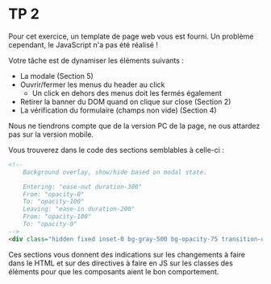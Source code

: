TP 2
====

Pour cet exercice, un template de page web vous est fourni. Un problème cependant, le JavaScript n'a pas été réalisé !

Votre tâche est de dynamiser les éléments suivants :
- La modale (Section 5)
- Ouvrir/fermer les menus du header au click
  - Un click en dehors des menus doit les fermés également
- Retirer la banner du DOM quand on clique sur close (Section 2)
- La vérification du formulaire (champs non vide) (Section 4)

Nous ne tiendrons compte que de la version PC de la page, ne ous attardez pas sur la version mobile.

Vous trouverez dans le code des sections semblables à celle-ci :

```html
<!--
    Background overlay, show/hide based on modal state.

    Entering: "ease-out duration-300"
    From: "opacity-0"
    To: "opacity-100"
    Leaving: "ease-in duration-200"
    From: "opacity-100"
    To: "opacity-0"
-->
<div class="hidden fixed inset-0 bg-gray-500 bg-opacity-75 transition-opacity md:block" aria-hidden="true"></div>
```

Ces sections vous donnent des indications sur les changements à faire dans le HTML et sur des directives à faire en JS sur les classes des éléments pour que les composants aient le bon comportement.
